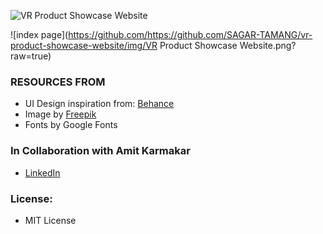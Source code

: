 
![VR Product Showcase Website](https://github.com/SAGAR-TAMANG/vr-product-showcase-website/assets/100279896/e56f39f3-229a-4cee-936a-f232e9234aeb)

![index page](https://github.com/https://github.com/SAGAR-TAMANG/vr-product-showcase-website/img/VR Product Showcase Website.png?raw=true)

### RESOURCES FROM
- UI Design inspiration from: [Behance](https://www.behance.net/gallery/176758915/VR-UI-Design-?tracking_source=project_owner_other_projects&)
- Image by [Freepik](https://www.freepik.com/free-photo/medium-shot-man-wearing-vr-glasses_19265130.htm#query=vr&position=4&from_view=search&track=sph)
- Fonts by Google Fonts

### In Collaboration with Amit Karmakar
- [LinkedIn](https://www.linkedin.com/in/amit-karmakar-267230267/)

### License:
- MIT License
